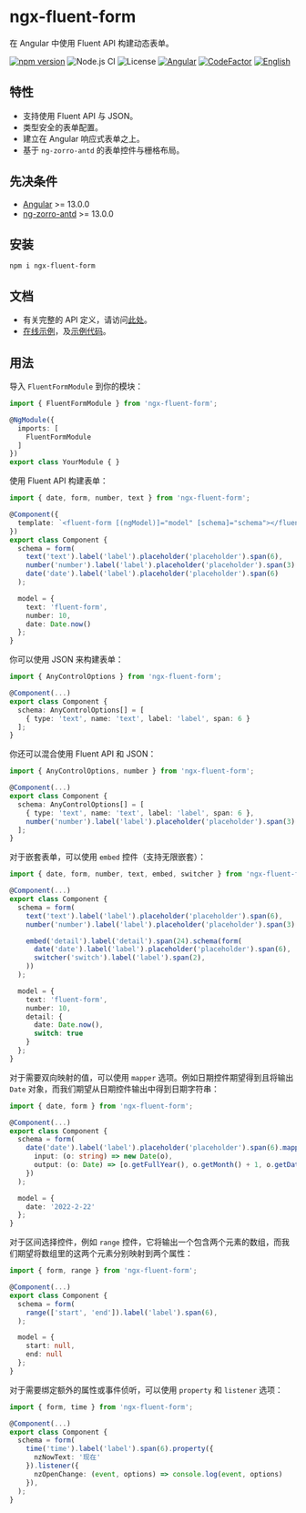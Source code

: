 # ngx-fluent-form

在 Angular 中使用 Fluent API 构建动态表单。

[![npm version](https://img.shields.io/npm/v/ngx-fluent-form/latest.svg)](https://npmjs.com/package/ngx-fluent-form)
![Node.js CI](https://github.com/HyperLife1119/ngx-fluent-form/workflows/Node.js%20CI/badge.svg)
![License](https://img.shields.io/badge/License-MIT-blue.svg)
[![Angular](https://img.shields.io/badge/Build%20with-Angular%20CLI-red?logo=angular)](https://www.github.com/angular/angular)
[![CodeFactor](https://www.codefactor.io/repository/github/hyperlife1119/ngx-fluent-form/badge)](https://www.codefactor.io/repository/github/hyperlife1119/ngx-fluent-form)
[![English](https://img.shields.io/static/v1?label=English&message=en-US&color=212121)](https://github.com/HyperLife1119/ngx-fluent-form/blob/main/README.md)

## 特性

- 支持使用 Fluent API 与 JSON。
- 类型安全的表单配置。
- 建立在 Angular 响应式表单之上。
- 基于 `ng-zorro-antd` 的表单控件与栅格布局。

## 先决条件

- [Angular](https://angular.io) >= 13.0.0
- [ng-zorro-antd](https://ng.ant.design) >= 13.0.0

## 安装

```shell
npm i ngx-fluent-form
```

## 文档

- 有关完整的 API 定义，请访问[此处](https://hyperlife1119.github.io/ngx-fluent-form)。
- [在线示例](https://hyperlife1119.github.io/ngx-fluent-form/demo)，及[示例代码](https://github.dev/HyperLife1119/ngx-fluent-form/tree/main/projects/demo/src/app/app.component.ts)。

## 用法

导入 `FluentFormModule` 到你的模块：

```ts
import { FluentFormModule } from 'ngx-fluent-form';

@NgModule({
  imports: [
    FluentFormModule
  ]
})
export class YourModule { }
```

使用 Fluent API 构建表单：

```ts
import { date, form, number, text } from 'ngx-fluent-form';

@Component({
  template: `<fluent-form [(ngModel)]="model" [schema]="schema"></fluent-form>`
})
export class Component {
  schema = form(
    text('text').label('label').placeholder('placeholder').span(6),
    number('number').label('label').placeholder('placeholder').span(3).max(100),
    date('date').label('label').placeholder('placeholder').span(6)
  );

  model = {
    text: 'fluent-form',
    number: 10,
    date: Date.now()
  };
}
```

你可以使用 JSON 来构建表单：

```ts
import { AnyControlOptions } from 'ngx-fluent-form';

@Component(...)
export class Component {
  schema: AnyControlOptions[] = [
    { type: 'text', name: 'text', label: 'label', span: 6 }
  ];
}
```

你还可以混合使用 Fluent API 和 JSON：

```ts
import { AnyControlOptions, number } from 'ngx-fluent-form';

@Component(...)
export class Component {
  schema: AnyControlOptions[] = [
    { type: 'text', name: 'text', label: 'label', span: 6 },
    number('number').label('label').placeholder('placeholder').span(3).build(),
  ];
}
```

对于嵌套表单，可以使用 `embed` 控件（支持无限嵌套）：

```ts
import { date, form, number, text, embed, switcher } from 'ngx-fluent-form';

@Component(...)
export class Component {
  schema = form(
    text('text').label('label').placeholder('placeholder').span(6),
    number('number').label('label').placeholder('placeholder').span(3).max(100),

    embed('detail').label('detail').span(24).schema(form(
      date('date').label('label').placeholder('placeholder').span(6),
      switcher('switch').label('label').span(2),
    ))
  );

  model = {
    text: 'fluent-form',
    number: 10,
    detail: {
      date: Date.now(),
      switch: true
    }
  };
}
```

对于需要双向映射的值，可以使用 `mapper` 选项。例如日期控件期望得到且将输出 `Date` 对象，而我们期望从日期控件输出中得到日期字符串：
<!-- *（注意：`ngx-fluent-form` 默认会将日期控件输出的 `Date` 对象转为时间戳，要覆盖此行为，可以使用 `mapper` 选项。）* -->

```ts
import { date, form } from 'ngx-fluent-form';

@Component(...)
export class Component {
  schema = form(
    date('date').label('label').placeholder('placeholder').span(6).mapper({
      input: (o: string) => new Date(o),
      output: (o: Date) => [o.getFullYear(), o.getMonth() + 1, o.getDate()].join('-')
    })
  );

  model = {
    date: '2022-2-22'
  };
}
```

对于区间选择控件，例如 `range` 控件，它将输出一个包含两个元素的数组，而我们期望将数组里的这两个元素分别映射到两个属性：

```ts
import { form, range } from 'ngx-fluent-form';

@Component(...)
export class Component {
  schema = form(
    range(['start', 'end']).label('label').span(6),
  );

  model = {
    start: null,
    end: null
  };
}
```

对于需要绑定额外的属性或事件侦听，可以使用 `property` 和 `listener` 选项：

```ts
import { form, time } from 'ngx-fluent-form';

@Component(...)
export class Component {
  schema = form(
    time('time').label('label').span(6).property({
      nzNowText: '现在'
    }).listener({
      nzOpenChange: (event, options) => console.log(event, options)
    }),
  );
}
```
